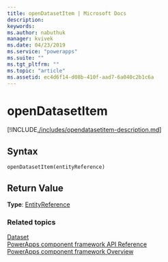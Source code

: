 ```yaml
---
title: openDatasetItem | Microsoft Docs
description: 
keywords:
ms.author: nabuthuk
manager: kvivek
ms.date: 04/23/2019
ms.service: "powerapps"
ms.suite: ""
ms.tgt_pltfrm: ""
ms.topic: "article"
ms.assetid: ec4d6f14-d08b-410f-aad7-6a040c2b1c6a
---
```


# openDatasetItem

[!INCLUDE[./includes/opendatasetitem-description.md](./includes/opendatasetitem-description.md)]

## Syntax

`openDatasetItem(entityReference)`

## Return Value

**Type**: [EntityReference](../entityreference.md)


### Related topics

[Dataset](../dataset.md)<br/>
[PowerApps component framework API Reference](../../reference/index.md)<br/>
[PowerApps component framework Overview](../../overview.md)